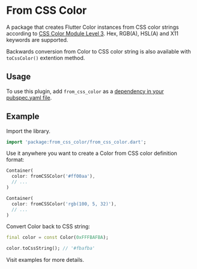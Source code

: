 # From CSS Color

A package that creates Flutter Color instances from CSS color strings according to [CSS Color Module Level 3](https://drafts.csswg.org/css-color-3).
Hex, RGB(A), HSL(A) and X11 keywords are supported.

Backwards conversion from Color to CSS color string is also available with `toCssColor()` extention method.

## Usage

To use this plugin, add `from_css_color` as a [dependency in your pubspec.yaml file](https://flutter.io/platform-plugins/).

## Example

Import the library.

```dart
import 'package:from_css_color/from_css_color.dart';
```

Use it anywhere you want to create a Color from CSS color definition format:

```dart
Container(
  color: fromCSSColor('#ff00aa'),
  // ...
)

Container(
  color: fromCSSColor('rgb(100, 5, 32)'),
  // ...
)
```

Convert Color back to CSS string:

```dart
final color = const Color(0xFFFBAFBA);

color.toCssString(); // '#fbafba'
```

Visit examples for more details.
